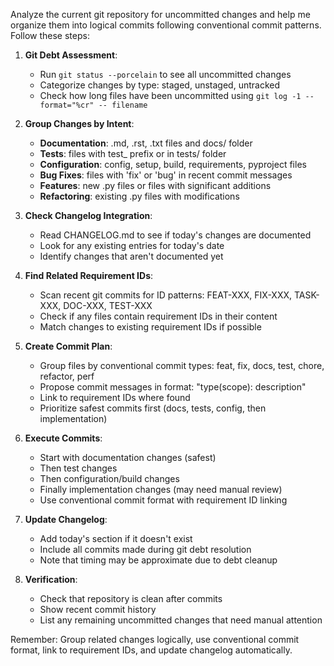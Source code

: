 Analyze the current git repository for uncommitted changes and help me organize them into logical commits following conventional commit patterns. Follow these steps:

1. **Git Debt Assessment**:
   - Run `git status --porcelain` to see all uncommitted changes
   - Categorize changes by type: staged, unstaged, untracked
   - Check how long files have been uncommitted using `git log -1 --format="%cr" -- filename`

2. **Group Changes by Intent**:
   - **Documentation**: .md, .rst, .txt files and docs/ folder
   - **Tests**: files with test_ prefix or in tests/ folder  
   - **Configuration**: config, setup, build, requirements, pyproject files
   - **Bug Fixes**: files with 'fix' or 'bug' in recent commit messages
   - **Features**: new .py files or files with significant additions
   - **Refactoring**: existing .py files with modifications

3. **Check Changelog Integration**:
   - Read CHANGELOG.md to see if today's changes are documented
   - Look for any existing entries for today's date
   - Identify changes that aren't documented yet

4. **Find Related Requirement IDs**:
   - Scan recent git commits for ID patterns: FEAT-XXX, FIX-XXX, TASK-XXX, DOC-XXX, TEST-XXX
   - Check if any files contain requirement IDs in their content
   - Match changes to existing requirement IDs if possible

5. **Create Commit Plan**:
   - Group files by conventional commit types: feat, fix, docs, test, chore, refactor, perf
   - Propose commit messages in format: "type(scope): description"
   - Link to requirement IDs where found
   - Prioritize safest commits first (docs, tests, config, then implementation)

6. **Execute Commits**:
   - Start with documentation changes (safest)
   - Then test changes
   - Then configuration/build changes  
   - Finally implementation changes (may need manual review)
   - Use conventional commit format with requirement ID linking

7. **Update Changelog**:
   - Add today's section if it doesn't exist
   - Include all commits made during git debt resolution
   - Note that timing may be approximate due to debt cleanup

8. **Verification**:
   - Check that repository is clean after commits
   - Show recent commit history
   - List any remaining uncommitted changes that need manual attention

Remember: Group related changes logically, use conventional commit format, link to requirement IDs, and update changelog automatically.
